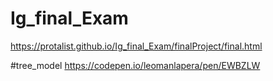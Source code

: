 


# Ig_final_Exam
https://protalist.github.io/Ig_final_Exam/finalProject/final.html




#tree_model
https://codepen.io/leomanlapera/pen/EWBZLW